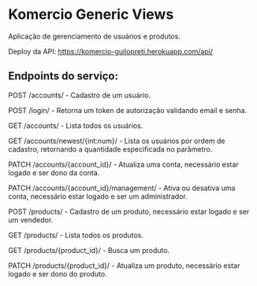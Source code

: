 # Komercio Generic Views

Aplicação de gerenciamento de usuários e produtos.

Deploy da API: https://komercio-guilopreti.herokuapp.com/api/

## Endpoints do serviço:

POST /accounts/ - Cadastro de um usuário.

POST /login/ - Retorna um token de autorização validando email e senha.

GET /accounts/ - Lista todos os usuários.

GET /accounts/newest/{int:num}/  - Lista os usuários por ordem de cadastro, retornando a quantidade especificada no parâmetro.

PATCH /accounts/{account_id}/ - Atualiza uma conta, necessário estar logado e ser dono da conta.

PATCH /accounts/{account_id}/management/ - Ativa ou desativa uma conta, necessário estar logado e ser um administrador.

POST /products/ - Cadastro de um produto, necessário estar logado e ser um vendedor.

GET /products/ - Lista todos os produtos.

GET /products/{product_id}/ - Busca um produto.

PATCH /products/{product_id}/ - Atualiza um produto, necessário estar logado e ser dono do produto.
